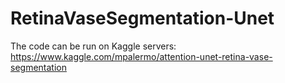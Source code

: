 # RetinaVaseSegmentation-Unet
The code can be run on Kaggle servers: https://www.kaggle.com/mpalermo/attention-unet-retina-vase-segmentation
